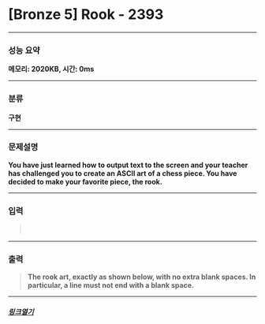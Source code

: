 # [Bronze 5] Rook - 2393
___
### **성능 요약**  
**메모리: 2020KB, 시간: 0ms**
___
### **분류**
**구현**
___
### **문제설명**  
**You have just learned how to output text to the screen and your teacher has challenged you to create an ASCII art of a chess piece. You have decided to make your favorite piece, the rook.**
___
### **입력**  
 > **ㅤ**
 
 ___
### **출력**  
 > **The rook art, exactly as shown below, with no extra blank spaces. In particular, a line must not end with a blank space.**
 
 ____
 ##### [*링크열기*](https://www.acmicpc.net/problem/2393)